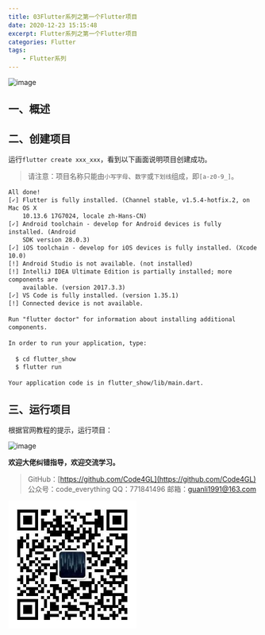 ```yaml
---
title: 03Flutter系列之第一个Flutter项目
date: 2020-12-23 15:15:48
excerpt: Flutter系列之第一个Flutter项目
categories: Flutter
tags:
    - Flutter系列
---
```


![image](https://upload-images.jianshu.io/upload_images/18236822-921b445577766d10.png?imageMogr2/auto-orient/strip%7CimageView2/2/w/1240)

## 一、概述

## 二、创建项目

运行`flutter create xxx_xxx`，看到以下画面说明项目创建成功。
> 请注意：项目名称只能由`小写字母`、`数字`或`下划线`组成，即`[a-z0-9_]`。

```teminal
All done!
[✓] Flutter is fully installed. (Channel stable, v1.5.4-hotfix.2, on Mac OS X
    10.13.6 17G7024, locale zh-Hans-CN)
[✓] Android toolchain - develop for Android devices is fully installed. (Android
    SDK version 28.0.3)
[✓] iOS toolchain - develop for iOS devices is fully installed. (Xcode 10.0)
[!] Android Studio is not available. (not installed)
[!] IntelliJ IDEA Ultimate Edition is partially installed; more components are
    available. (version 2017.3.3)
[✓] VS Code is fully installed. (version 1.35.1)
[!] Connected device is not available.

Run "flutter doctor" for information about installing additional components.

In order to run your application, type:

  $ cd flutter_show
  $ flutter run

Your application code is in flutter_show/lib/main.dart.
```

## 三、运行项目

根据官网教程的提示，运行项目：

![image](https://upload-images.jianshu.io/upload_images/18236822-6bc5b5ca74b13389.png?imageMogr2/auto-orient/strip%7CimageView2/2/w/1240)

**欢迎大佬纠错指导，欢迎交流学习。**

>GitHub：[https://github.com/Code4GL](https://github.com/Code4GL)
公众号：code_everything
QQ：771841496
邮箱：guanli1991@163.com

![code_everything](/images/code_everything.jpg)
